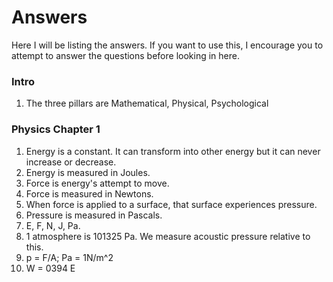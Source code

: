 # Answers
Here I will be listing the answers. If you want to use this, I encourage you to attempt to answer the questions before looking in here.

### Intro
1. The three pillars are Mathematical, Physical, Psychological

### Physics Chapter 1
1. Energy is a constant. It can transform into other energy but it can never increase or decrease.
2. Energy is measured in Joules.
3. Force is energy's attempt to move.
4. Force is measured in Newtons.
5. When force is applied to a surface, that surface experiences pressure.
6. Pressure is measured in Pascals.
7. E, F, N, J, Pa.
8. 1 atmosphere is 101325 Pa. We measure acoustic pressure relative to this.
9. p = F/A; Pa = 1N/m^2
10. W = 0394 E

